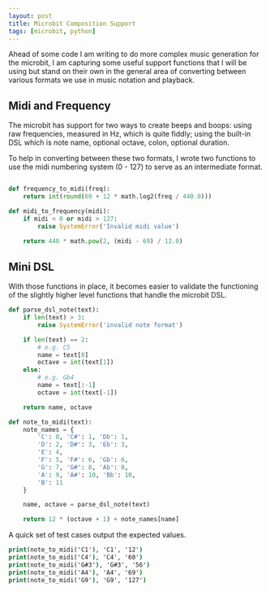 ```yaml
---
layout: post
title: Microbit Composition Support
tags: [microbit, python]
---
```


Ahead of some code I am writing to do more complex music generation for the microbit, I am capturing some useful support functions
that I will be using but stand on their own in the general area of converting between various formats we use in music notation and 
playback.

## Midi and Frequency

The microbit has support for two ways to create beeps and boops: using raw frequencies, measured in Hz, which is quite fiddly; using the 
built-in DSL which is note name, optional octave, colon, optional duration.

To help in converting between these two formats, I wrote two functions to use the midi numbering system (0 - 127) to serve as an intermediate 
format.

```python

def frequency_to_midi(freq):
    return int(round(69 + 12 * math.log2(freq / 440.0)))

def midi_to_frequency(midi):
    if midi < 0 or midi > 127:
        raise SystemError('Invalid midi value')
    
    return 440 * math.pow(2, (midi - 69) / 12.0)

```

## Mini DSL 

With those functions in place, it becomes easier to validate the functioning of the slightly higher level functions that handle the microbit 
DSL.

```python
def parse_dsl_note(text):
    if len(text) > 3:
        raise SystemError('invalid note format')

    if len(text) == 2:
        # e.g. C5
        name = text[0]
        octave = int(text[1])
    else:
        # e.g. Gb4
        name = text[:-1]
        octave = int(text[-1])

    return name, octave

def note_to_midi(text):
    note_names = {
        'C': 0, 'C#': 1, 'Db': 1,
        'D': 2, 'D#': 3, 'Eb': 3,
        'E': 4,
        'F': 5, 'F#': 6, 'Gb': 6,
        'G': 7, 'G#': 8, 'Ab': 8,
        'A': 9, 'A#': 10, 'Bb': 10,
        'B': 11
    }

    name, octave = parse_dsl_note(text)

    return 12 * (octave + 1) + note_names[name]
```

A quick set of test cases output the expected values.

```cmd
print(note_to_midi('C1'), 'C1', '12')
print(note_to_midi('C4'), 'C4', '60')
print(note_to_midi('G#3'), 'G#3', '56')
print(note_to_midi('A4'), 'A4', '69')
print(note_to_midi('G9'), 'G9', '127')
```
